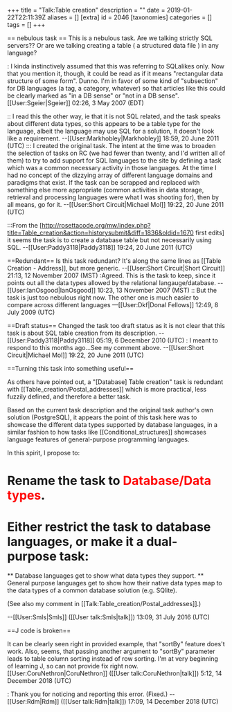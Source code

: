 +++
title = "Talk:Table creation"
description = ""
date = 2019-01-22T22:11:39Z
aliases = []
[extra]
id = 2046
[taxonomies]
categories = []
tags = []
+++

== nebulous task ==
This is a nebulous task.  Are we talking strictly SQL servers??  Or are we talking creating a table ( a structured data file ) in any language?

: I kinda instinctively assumed that this was referring to SQLalikes only. Now that you mention it, though, it could be read as if it means "rectangular data structure of some form". Dunno. I'm in favor of some kind of "subsection" for DB languages (a tag, a category, whatever) so that articles like this could be clearly marked as "in a DB sense" or "not in a DB sense". [[User:Sgeier|Sgeier]] 02:26, 3 May 2007 (EDT)

:: I read this the other way, ie that it is not SQL related, and the task speaks about different data types, so this appears to be a table type for the language, albeit the language may use SQL for a solution, It doesn't look like a requirement. --[[User:Markhobley|Markhobley]] 18:59, 20 June 2011 (UTC)
::: I created the original task. The intent at the time was to broaden the selection of tasks on RC (we had fewer than twenty, and I'd written all of them) to try to add support for SQL languages to the site by defining a task which was a common necessary activity in those languages. At the time I had no concept of the dizzying array of different language domains and paradigms that exist. If the task can be scrapped and replaced with something else more appropriate (common activities in data storage, retrieval and processing languages were what I was shooting for), then by all means, go for it. --[[User:Short Circuit|Michael Mol]] 19:22, 20 June 2011 (UTC)

:::From the [http://rosettacode.org/mw/index.php?title=Table_creation&action=historysubmit&diff=1836&oldid=1670 first edits] it seems the task is to create a database table but not necessarily using SQL. --[[User:Paddy3118|Paddy3118]] 19:24, 20 June 2011 (UTC)

==Redundant==
Is this task redundant?  It's along the same lines as [[Table Creation - Address]], but more generic. --[[User:Short Circuit|Short Circuit]] 21:13, 12 November 2007 (MST)
:Agreed. This is the task to keep, since it points out all the data types allowed by the relational langauge/database. --[[User:IanOsgood|IanOsgood]] 10:23, 13 November 2007 (MST)
:: But the task is just too nebulous right now. The other one is much easier to compare across different languages —[[User:Dkf|Donal Fellows]] 12:49, 8 July 2009 (UTC)

==Draft status==
Changed the task too draft status as it is not clear that this task is about SQL table creation from its description. --[[User:Paddy3118|Paddy3118]] 05:19, 6 December 2010 (UTC)
: I meant to respond to this months ago...See my comment above. --[[User:Short Circuit|Michael Mol]] 19:22, 20 June 2011 (UTC)

==Turning this task into something useful==

As others have pointed out, a "[Database] Table creation" task is redundant with [[Table_creation/Postal_addresses]] which is more practical, less fuzzily defined, and therefore a better task.

Based on the current task description and the original task author's own solution (PostgreSQL), it appears the point of this task here was to showcase the different data types supported by database languages, in a similar fashion to how tasks like [[Conditional_structures]] showcases language features of general-purpose programming languages.

In this spirit, I propose to:

# Rename the task to <b style="color:red">Database/Data types</b>.
# Either restrict the task to database languages, or make it a dual-purpose task:
** Database languages get to show what data types they support.
** General purpose languages get to show how their native data types map to the data types of a common database solution (e.g. SQlite).


(See also my comment in [[Talk:Table_creation/Postal_addresses]].)

--[[User:Smls|Smls]] ([[User talk:Smls|talk]]) 13:09, 31 July 2016 (UTC)

==J code is broken==

It can be clearly seen right in provided example, that "sortBy" feature does't work. Also, seems, that passing another argument to "sortBy" parameter leads to table column sorting instead of row sorting. I'm at very beginning of learning J, so can not provide fix right now. [[User:CoruNethron|CoruNethron]] ([[User talk:CoruNethron|talk]]) 5:12, 14 December 2018 (UTC)

: Thank you for noticing and reporting this error. (Fixed.) --[[User:Rdm|Rdm]] ([[User talk:Rdm|talk]]) 17:09, 14 December 2018 (UTC)

